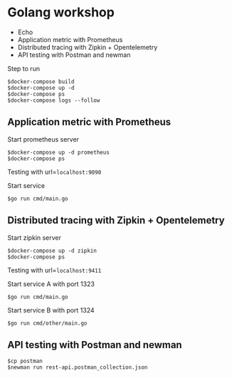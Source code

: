 # Golang workshop
* Echo
* Application metric with Prometheus
* Distributed tracing with Zipkin + Opentelemetry
* API testing with Postman and newman

Step to run
```
$docker-compose build
$docker-compose up -d
$docker-compose ps
$docker-compose logs --follow
```

## Application metric with Prometheus
Start prometheus server
```
$docker-compose up -d prometheus
$docker-compose ps
```

Testing with url=`localhost:9090`

Start service
```
$go run cmd/main.go
```

## Distributed tracing with Zipkin + Opentelemetry
Start zipkin server
```
$docker-compose up -d zipkin
$docker-compose ps
```

Testing with url=`localhost:9411`

Start service A with port 1323
```
$go run cmd/main.go
```

Start service B with port 1324
```
$go run cmd/other/main.go
```

## API testing with Postman and newman
```
$cp postman
$newman run rest-api.postman_collection.json
```